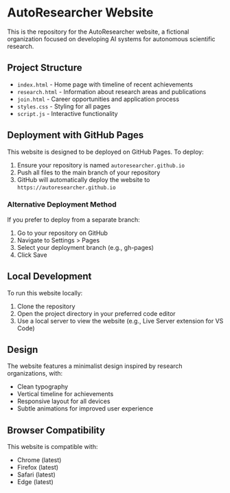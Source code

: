 # AutoResearcher Website

This is the repository for the AutoResearcher website, a fictional organization focused on developing AI systems for autonomous scientific research.

## Project Structure

- `index.html` - Home page with timeline of recent achievements
- `research.html` - Information about research areas and publications
- `join.html` - Career opportunities and application process
- `styles.css` - Styling for all pages
- `script.js` - Interactive functionality

## Deployment with GitHub Pages

This website is designed to be deployed on GitHub Pages. To deploy:

1. Ensure your repository is named `autoresearcher.github.io`
2. Push all files to the main branch of your repository
3. GitHub will automatically deploy the website to `https://autoresearcher.github.io`

### Alternative Deployment Method

If you prefer to deploy from a separate branch:

1. Go to your repository on GitHub
2. Navigate to Settings > Pages
3. Select your deployment branch (e.g., gh-pages)
4. Click Save

## Local Development

To run this website locally:

1. Clone the repository
2. Open the project directory in your preferred code editor
3. Use a local server to view the website (e.g., Live Server extension for VS Code)

## Design

The website features a minimalist design inspired by research organizations, with:

- Clean typography
- Vertical timeline for achievements
- Responsive layout for all devices
- Subtle animations for improved user experience

## Browser Compatibility

This website is compatible with:
- Chrome (latest)
- Firefox (latest)
- Safari (latest)
- Edge (latest) 